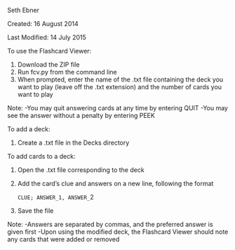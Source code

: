 Seth Ebner

Created: 16 August 2014

Last Modified: 14 July 2015

To use the Flashcard Viewer:

1. Download the ZIP file
2. Run fcv.py from the command line
3. When prompted, enter the name of the .txt file containing the deck you want to play (leave off the .txt extension) and the number of cards you want to play

Note:
-You may quit answering cards at any time by entering QUIT
-You may see the answer without a penalty by entering PEEK

To add a deck:

1. Create a .txt file in the Decks directory

To add cards to a deck:

1. Open the .txt file corresponding to the deck
2. Add the card’s clue and answers on a new line, following the format

	`CLUE; ANSWER_1, ANSWER_`2

3. Save the file

Note:
-Answers are separated by commas, and the preferred answer is given first
-Upon using the modified deck, the Flashcard Viewer should note any cards that were added or removed
